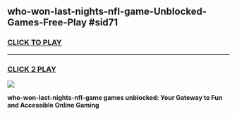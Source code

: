 
## who-won-last-nights-nfl-game-Unblocked-Games-Free-Play #sid71
<h3>
<a href="https://us.freeplayer.one?title=who-won-last-nights-nfl-game&ref=9M">CLICK TO PLAY</a></h3>
<hr>

<h3>
<a href="https://us.freeplayer.one?title=who-won-last-nights-nfl-game&ref=9M">CLICK 2 PLAY</a>
  
</h3>

<a href="https://us.freeplayer.one?title=who-won-last-nights-nfl-game&ref=9M"><img src="https://clearcache.store/games.png"></a>


**who-won-last-nights-nfl-game games unblocked: Your Gateway to Fun and Accessible Online Gaming**
